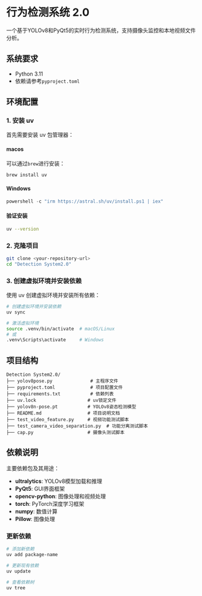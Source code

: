 # 行为检测系统 2.0

一个基于YOLOv8和PyQt5的实时行为检测系统，支持摄像头监控和本地视频文件分析。

## 系统要求

- Python 3.11
- 依赖请参考`pyproject.toml`

## 环境配置

### 1. 安装 uv

首先需要安装 uv 包管理器：

#### macos
可以通过`brew`进行安装：
```bash
brew install uv
```


#### Windows
```powershell
powershell -c "irm https://astral.sh/uv/install.ps1 | iex"
```

#### 验证安装
```bash
uv --version
```

### 2. 克隆项目

```bash
git clone <your-repository-url>
cd "Detection System2.0"
```

### 3. 创建虚拟环境并安装依赖

使用 uv 创建虚拟环境并安装所有依赖：

```bash
# 创建虚拟环境并安装依赖
uv sync

# 激活虚拟环境
source .venv/bin/activate  # macOS/Linux
# 或
.venv\Scripts\activate     # Windows
```


## 项目结构

```
Detection System2.0/
├── yolov8pose.py              # 主程序文件
├── pyproject.toml             # 项目配置文件
├── requirements.txt           # 依赖列表
├── uv.lock                   # uv锁定文件
├── yolov8n-pose.pt           # YOLOv8姿态检测模型
├── README.md                 # 项目说明文档
├── test_video_feature.py     # 视频功能测试脚本
├── test_camera_video_separation.py  # 功能分离测试脚本
├── cap.py                    # 摄像头测试脚本
```

## 依赖说明

主要依赖包及其用途：

- **ultralytics**: YOLOv8模型加载和推理
- **PyQt5**: GUI界面框架
- **opencv-python**: 图像处理和视频处理
- **torch**: PyTorch深度学习框架
- **numpy**: 数值计算
- **Pillow**: 图像处理

### 更新依赖

```bash
# 添加新依赖
uv add package-name

# 更新现有依赖
uv update

# 查看依赖树
uv tree
``` 
